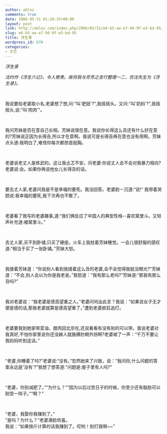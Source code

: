 ```yaml
---
author: abloz
comments: true
date: 2006-05-31 01:20:25+00:00
layout: post
link: http://abloz.com/index.php/2006/05/31/e6-b5-ae-e7-94-9f-e5-bd-95/
slug: e6-b5-ae-e7-94-9f-e5-bd-95
title: 浮生录
wordpress_id: 670
categories:
- 文艺
---
```


_浮生录_




_沈约作《浮生六记》，令人艳羡。故将我与芳芳之言行整理一二，仿沈先生为《浮生录》。_




 




我说要给老婆取小名,老婆想了想,问:"叫'肥妞'?",我摇摇头。又问:"叫'奶妈'?",我摇摇头,说:"叫‘肉肉’"。




 




我问芳妹是否在意自己长相。芳妹说很在意。我说你长得这么丑还有什么好在意的?芳妹说正因为长得丑,所以才在意啊。我说可是长得丑再在意也没有用啊。芳妹点头道:我明白了,难怪你每次都昂首挺胸。




 




老婆说老丈人是练武的。这让我忐忑不安。问老婆:你说丈人会不会对我暴力相向?老婆说:会。如果你再说他女儿长得丑的话。




 




要去丈人家,老婆问我是不是幸福的要死。我没回答。老婆脸一沉道:“说!” 我带着哭腔说:我幸福的要死,我下次再也不敢了。




 




老婆看了我写的老婆趣事,道:“我们俩反应了中国人的典型性格--喜欢窝里斗。又轻声补充道:被窝里斗。”




 




去丈人家,买不到卧铺,只买了硬座。火车上我枕着芳妹睡觉。一会儿很舒服的感叹道:“相当于买了一张卧铺。”芳妹大怒。




 




我搂着芳妹道：“你说别人看到我搂着这么丑的老婆,会不会觉得我挺没眼光?”芳妹道：“不会,别人会以为你是我老爸。”我怒道：“我有那么老吗?”芳妹道:“那我有那么丑吗?”




 




我对老婆说：“我老婆是德高望重之人。”老婆问何出此言？我说：“如果说女子无才便是德的话,那我老婆就算是德高望重了。”遭到老婆疯狂追打。




 




老婆要我到她家带菜油，腊肉回北京吃,还说看看有没有别的可以带。我说老婆对我真好,不怕你家里说你还没嫁人就胳膊肘朝外拐啊?老婆嘘了一声：“千万不要让我妈妈听到这话。”




 




“老婆,你睡着了吗?”老婆说:“没有。”忽然她来了兴致，说：“我问你,什么问题的答案永远是'没有'?”我想了想答道:"问题是:屋子里有人吗?"




 




“老婆，你别减肥了。”“为什么？”“因为以后过苦日子的时候，你至少还有脂肪可以耐受一阵子。”“啊？”




 




“老婆，我娶你我赚到了。”  
“是吗？为什么？”老婆满脸欣喜。  
我说：“如果按斤计算的话我赚到了。哎哟！别打我啊~~”




 




 
